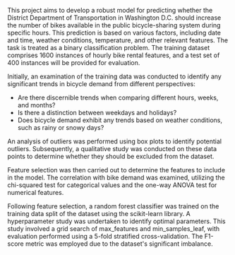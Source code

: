 This project aims to develop a robust model for predicting whether the District Department of Transportation in Washington D.C. should increase the number of bikes available in the public bicycle-sharing system during specific hours. This prediction is based on various factors, including date and time, weather conditions, temperature, and other relevant features. The task is treated as a binary classification problem. The training dataset comprises 1600 instances of hourly bike rental features, and a test set of 400 instances will be provided for evaluation.

Initially, an examination of the training data was conducted to identify any significant trends in bicycle demand from different perspectives:
- Are there discernible trends when comparing different hours, weeks, and months?
- Is there a distinction between weekdays and holidays?
- Does bicycle demand exhibit any trends based on weather conditions, such as rainy or snowy days?

An analysis of outliers was performed using box plots to identify potential outliers. Subsequently, a qualitative study was conducted on these data points to determine whether they should be excluded from the dataset.

Feature selection was then carried out to determine the features to include in the model. The correlation with bike demand was examined, utilizing the chi-squared test for categorical values and the one-way ANOVA test for numerical features.

Following feature selection, a random forest classifier was trained on the training data split of the dataset using the scikit-learn library. A hyperparameter study was undertaken to identify optimal parameters. This study involved a grid search of max_features and min_samples_leaf, with evaluation performed using a 5-fold stratified cross-validation. The F1-score metric was employed due to the dataset's significant imbalance.
